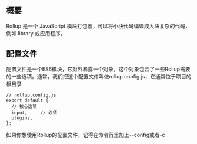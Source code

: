 ## 概要

Rollup 是一个 JavaScript 模块打包器，可以将小块代码编译成大块复杂的代码，例如 library 或应用程序。

## 配置文件

配置文件是一个ES6模块，它对外暴露一个对象，这个对象包含了一些Rollup需要的一些选项。通常，我们把这个配置文件叫做rollup.config.js，它通常位于项目的根目录
```
// rollup.config.js
export default {
  // 核心选项
  input,     // 必须
  plugins,
};
```
如果你想使用Rollup的配置文件，记得在命令行里加上--config或者-c
